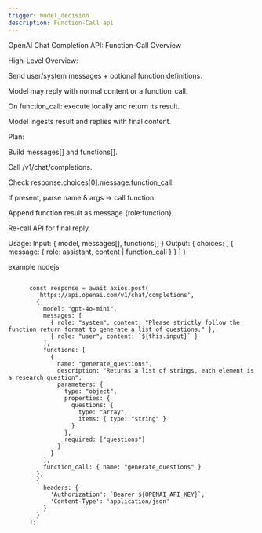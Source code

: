 ```yaml
---
trigger: model_decision
description: Function-Call api
---
```


OpenAI Chat Completion API: Function-Call Overview

High-Level Overview:

Send user/system messages + optional function definitions.

Model may reply with normal content or a function_call.

On function_call: execute locally and return its result.

Model ingests result and replies with final content.

Plan:

Build messages[] and functions[].

Call /v1/chat/completions.

Check response.choices[0].message.function_call.

If present, parse name & args -> call function.

Append function result as message {role:function}.

Re-call API for final reply.

Usage:
Input:
{
model, messages[], functions[]
}
Output:
{
choices: [
{ message: { role: assistant, content | function_call } }
]
}

example nodejs
```

      const response = await axios.post(
        'https://api.openai.com/v1/chat/completions',
        {
          model: "gpt-4o-mini",
          messages: [
            { role: "system", content: "Please strictly follow the function return format to generate a list of questions." },
            { role: "user", content: `${this.input}` }
          ],
          functions: [
            {
              name: "generate_questions",
              description: "Returns a list of strings, each element is a research question",
              parameters: {
                type: "object",
                properties: {
                  questions: {
                    type: "array",
                    items: { type: "string" }
                  }
                },
                required: ["questions"]
              }
            }
          ],
          function_call: { name: "generate_questions" }
        },
        {
          headers: {
            'Authorization': `Bearer ${OPENAI_API_KEY}`,
            'Content-Type': 'application/json'
          }
        }
      );
```